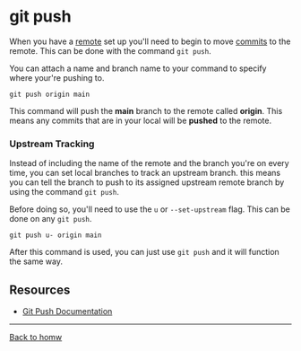 # git push

When you have a [remote](./Remote.md) set up you'll need to begin to move [commits](./COMMIT.md) to the remote. This can be done with the command `git push`.

You can attach a name and branch name to your command to specify where your're pushing to.

```
git push origin main
```

This command will push the **main** branch to the remote called **origin**. This means any commits that are  in your local will be **pushed** to the remote.

### Upstream Tracking

Instead of including the name of the remote and the branch you're on every time, you can set local branches to track an upstream branch. this means you can tell the branch to push to its assigned upstream remote branch by using the command `git push`.

Before doing so, you'll need to use the `u` or `--set-upstream` flag. This can be done on any `git push`.

```
git push u- origin main
```

After this command is used, you can just use `git push` and it will function the same way.

## Resources

- [Git Push Documentation](git-scm.com/docs/git-push)

---

[Back to homw](../README.md)
